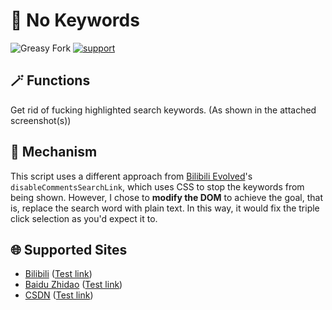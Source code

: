 # 🚫 No Keywords

![Greasy Fork](https://img.shields.io/greasyfork/dt/469656) [![support](https://img.shields.io/badge/Crazy%20Thur.-V%20me%2050-red?logo=kfc)](https://greasyfork.org/rails/active_storage/blobs/redirect/eyJfcmFpbHMiOnsibWVzc2FnZSI6IkJBaHBBaWZvIiwiZXhwIjpudWxsLCJwdXIiOiJibG9iX2lkIn19--10e04ed7ed56ae18d22cec6d675b34fd579cecab/wechat.jpeg?locale=zh-CN)

## 🪄 Functions

Get rid of fucking highlighted search keywords. (As shown in the attached screenshot(s))

## 🤔 Mechanism

This script uses a different approach from [Bilibili Evolved](https://github.com/the1812/Bilibili-Evolved)'s `disableCommentsSearchLink`, which uses CSS to stop the keywords from being shown. However, I chose to **modify the DOM** to achieve the goal, that is, replace the search word with plain text. In this way, it would fix the triple click selection as you'd expect it to.

## 🌐 Supported Sites

- [Bilibili](https://www.bilibili.com/) ([Test link](https://www.bilibili.com/video/BV1cN411r7wx/))
- [Baidu Zhidao](https://zhidao.baidu.com/) ([Test link](https://zhidao.baidu.com/question/2123400989832060467))
- [CSDN](https://blog.csdn.net/) ([Test link](https://blog.csdn.net/qq_37504892/article/details/114268077))
